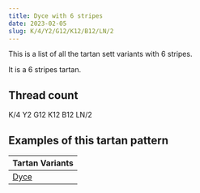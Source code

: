 ```yaml
---
title: Dyce with 6 stripes
date: 2023-02-05
slug: K/4/Y2/G12/K12/B12/LN/2
---
```

This is a list of all the tartan sett variants with 6 stripes.

It is a 6 stripes tartan.


## Thread count
K/4 Y2 G12 K12 B12 LN/2

## Examples of this tartan pattern

| Tartan Variants |
|---------------|
| [Dyce](/variants/k/4/y2/g12/k12/b12/ln/2-b304080-g008000-k000000-lne0e0e0-yf0c000)||
